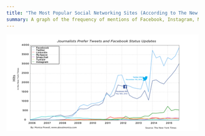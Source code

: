 ```yaml
---
title: "The Most Popular Social Networking Sites (According to The New York Times) or The Most Popular Social Sites Amongst Journalist or Journalists Prefer Facebook Statuses and Tweets"
summary: A graph of the frequency of mentions of Facebook, Instagram, MySpace, Snapchat, Tumblr and Twitter in the New York Times from January 2006 to July 2016. Twitter and Facebook are the social media websites that dominate The New York Times. All of these hits can be attributed to to journalist using Facebook and Twitter as sources, as well as for their own self-promotion.
---
```


![Data visualization](social_over_timequarterlydataedited.png)
